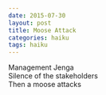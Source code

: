 ```yaml
---
date: 2015-07-30
layout: post
title: Moose Attack
categories: haiku
tags: haiku
---
```


Management Jenga  
Silence of the stakeholders      
Then a moose attacks
